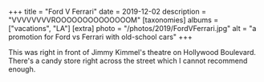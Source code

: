 +++
title = "Ford V Ferrari"
date = 2019-12-02
description = "VVVVVVVVROOOOOOOOOOOOOOM"
[taxonomies]
albums = ["vacations", "LA"]
[extra]
photo = "/photos/2019/FordVFerrari.jpg"
alt = "a promotion for Ford vs Ferrari with old-school cars"
+++

This was right in front of Jimmy Kimmel's theatre on Hollywood Boulevard. There's a candy store right across
the street which I cannot recommend enough.
